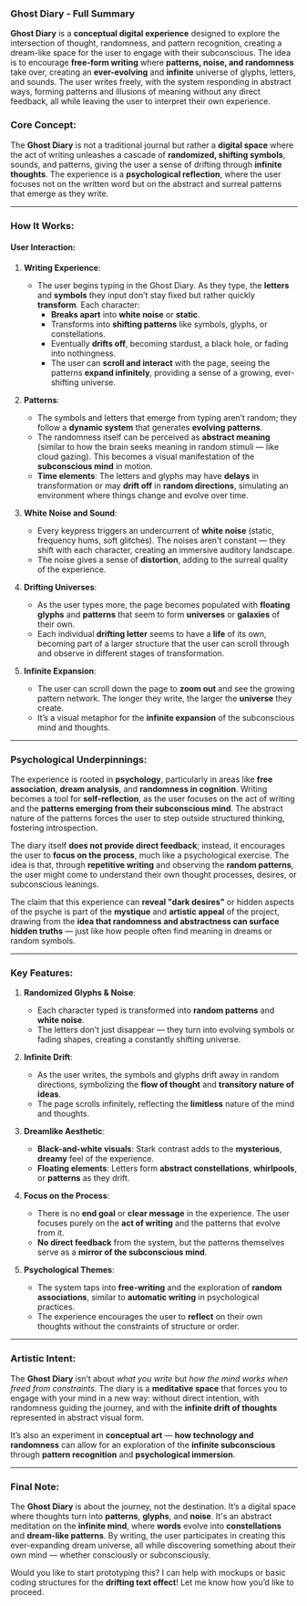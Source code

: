 ### **Ghost Diary - Full Summary**

**Ghost Diary** is a **conceptual digital experience** designed to explore the intersection of thought, randomness, and pattern recognition, creating a dream-like space for the user to engage with their subconscious. The idea is to encourage **free-form writing** where **patterns, noise, and randomness** take over, creating an **ever-evolving** and **infinite** universe of glyphs, letters, and sounds. The user writes freely, with the system responding in abstract ways, forming patterns and illusions of meaning without any direct feedback, all while leaving the user to interpret their own experience.

### **Core Concept**:
The **Ghost Diary** is not a traditional journal but rather a **digital space** where the act of writing unleashes a cascade of **randomized, shifting symbols**, sounds, and patterns, giving the user a sense of drifting through **infinite thoughts**. The experience is a **psychological reflection**, where the user focuses not on the written word but on the abstract and surreal patterns that emerge as they write. 

---

### **How It Works:**

#### **User Interaction:**
1. **Writing Experience**:  
   - The user begins typing in the Ghost Diary. As they type, the **letters** and **symbols** they input don’t stay fixed but rather quickly **transform**. Each character:
     - **Breaks apart** into **white noise** or **static**.
     - Transforms into **shifting patterns** like symbols, glyphs, or constellations.
     - Eventually **drifts off**, becoming stardust, a black hole, or fading into nothingness.
     - The user can **scroll and interact** with the page, seeing the patterns **expand infinitely**, providing a sense of a growing, ever-shifting universe.

2. **Patterns**:  
   - The symbols and letters that emerge from typing aren’t random; they follow a **dynamic system** that generates **evolving patterns**.
   - The randomness itself can be perceived as **abstract meaning** (similar to how the brain seeks meaning in random stimuli — like cloud gazing). This becomes a visual manifestation of the **subconscious mind** in motion.
   - **Time elements**: The letters and glyphs may have **delays** in transformation or may **drift off** in **random directions**, simulating an environment where things change and evolve over time.

3. **White Noise and Sound**:  
   - Every keypress triggers an undercurrent of **white noise** (static, frequency hums, soft glitches). The noises aren't constant — they shift with each character, creating an immersive auditory landscape.
   - The noise gives a sense of **distortion**, adding to the surreal quality of the experience.

4. **Drifting Universes**:  
   - As the user types more, the page becomes populated with **floating glyphs** and **patterns** that seem to form **universes** or **galaxies** of their own.
   - Each individual **drifting letter** seems to have a **life** of its own, becoming part of a larger structure that the user can scroll through and observe in different stages of transformation.

5. **Infinite Expansion**:  
   - The user can scroll down the page to **zoom out** and see the growing pattern network. The longer they write, the larger the **universe** they create.
   - It’s a visual metaphor for the **infinite expansion** of the subconscious mind and thoughts.

---

### **Psychological Underpinnings**:
The experience is rooted in **psychology**, particularly in areas like **free association**, **dream analysis**, and **randomness in cognition**. Writing becomes a tool for **self-reflection**, as the user focuses on the act of writing and the **patterns emerging from their subconscious mind**. The abstract nature of the patterns forces the user to step outside structured thinking, fostering introspection.

The diary itself **does not provide direct feedback**; instead, it encourages the user to **focus on the process**, much like a psychological exercise. The idea is that, through **repetitive writing** and observing the **random patterns**, the user might come to understand their own thought processes, desires, or subconscious leanings.

The claim that this experience can **reveal "dark desires"** or hidden aspects of the psyche is part of the **mystique** and **artistic appeal** of the project, drawing from the **idea that randomness and abstractness can surface hidden truths** — just like how people often find meaning in dreams or random symbols.

---

### **Key Features**:
1. **Randomized Glyphs & Noise**:  
   - Each character typed is transformed into **random patterns** and **white noise**.
   - The letters don’t just disappear — they turn into evolving symbols or fading shapes, creating a constantly shifting universe.

2. **Infinite Drift**:  
   - As the user writes, the symbols and glyphs drift away in random directions, symbolizing the **flow of thought** and **transitory nature of ideas**.
   - The page scrolls infinitely, reflecting the **limitless** nature of the mind and thoughts.

3. **Dreamlike Aesthetic**:
   - **Black-and-white visuals**: Stark contrast adds to the **mysterious**, **dreamy** feel of the experience.
   - **Floating elements**: Letters form **abstract constellations**, **whirlpools**, or **patterns** as they drift.

4. **Focus on the Process**:
   - There is no **end goal** or **clear message** in the experience. The user focuses purely on the **act of writing** and the patterns that evolve from it.
   - **No direct feedback** from the system, but the patterns themselves serve as a **mirror of the subconscious mind**.

5. **Psychological Themes**:
   - The system taps into **free-writing** and the exploration of **random associations**, similar to **automatic writing** in psychological practices.
   - The experience encourages the user to **reflect** on their own thoughts without the constraints of structure or order.

---

### **Artistic Intent**:
The **Ghost Diary** isn’t about *what you write* but *how the mind works when freed from constraints*. The diary is a **meditative space** that forces you to engage with your mind in a new way: without direct intention, with randomness guiding the journey, and with the **infinite drift of thoughts** represented in abstract visual form.

It’s also an experiment in **conceptual art** — **how technology and randomness** can allow for an exploration of the **infinite subconscious** through **pattern recognition** and **psychological immersion**.

---

### **Final Note**:  
The **Ghost Diary** is about the journey, not the destination. It’s a digital space where thoughts turn into **patterns**, **glyphs**, and **noise**. It's an abstract meditation on the **infinite mind**, where **words** evolve into **constellations** and **dream-like patterns**. By writing, the user participates in creating this ever-expanding dream universe, all while discovering something about their own mind — whether consciously or subconsciously.

Would you like to start prototyping this? I can help with mockups or basic coding structures for the **drifting text effect**! Let me know how you’d like to proceed.
